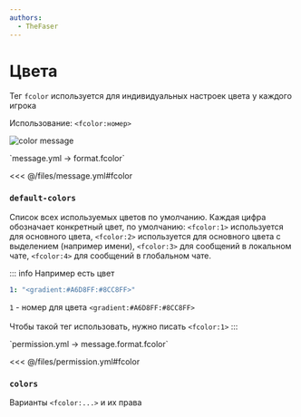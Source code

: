 ```yaml
---
authors:
  - TheFaser
---
```


# Цвета

Тег `fcolor` используется для индивидуальных настроек цвета у каждого игрока

Использование: `<fcolor:номер>`

![color message](/colormessage.png)  

<!--@include: @/parts/fcolor.md--> 

[//]: # (message.yml)
<!--@include: @/parts/words.md#setting-->
<!--@include: @/parts/words.md#path--> `message.yml → format.fcolor`

<!--@include: @/parts/words.md#default-->
<<< @/files/message.yml#fcolor

<!--@include: @/parts/enable.md-->

### `default-colors`

Список всех используемых цветов по умолчанию. Каждая цифра обозначает конкретный цвет, по умолчанию: `<fcolor:1>` используется для основного цвета, `<fcolor:2>` используется для основного цвета с выделением (например имени), `<fcolor:3>` для сообщений в локальном чате, `<fcolor:4>` для сообщений в глобальном чате.

::: info Например есть цвет
```yaml
1: "<gradient:#A6D8FF:#8CC8FF>"
```
`1` - номер для цвета `<gradient:#A6D8FF:#8CC8FF>` <br><br>
Чтобы такой тег использовать, нужно писать `<fcolor:1>`
:::

[//]: # (permission.yml)
<!--@include: @/parts/words.md#permission-->
<!--@include: @/parts/words.md#path--> `permission.yml → message.format.fcolor`

<!--@include: @/parts/words.md#default-->
<<< @/files/permission.yml#fcolor

<!--@include: @/parts/permission/permissionTier3.md-->

### `colors`

Варианты `<fcolor:...>` и их права